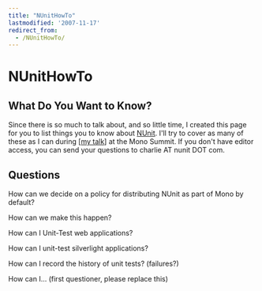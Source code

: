 ```yaml
---
title: "NUnitHowTo"
lastmodified: '2007-11-17'
redirect_from:
  - /NUnitHowTo/
---
```


NUnitHowTo
==========

What Do You Want to Know?
-------------------------

Since there is so much to talk about, and so little time, I created this page for you to list things you to know about [NUnit](/NUnit "NUnit"). I'll try to cover as many of these as I can during [[my talk](/archived/mono_summit_2007_session_list/#nunit)] at the Mono Summit. If you don't have editor access, you can send your questions to charlie AT nunit DOT com.

Questions
---------

How can we decide on a policy for distributing NUnit as part of Mono by default?

How can we make this happen?

How can I Unit-Test web applications?

How can I unit-test silverlight applications?

How can I record the history of unit tests? (failures?)

How can I... (first questioner, please replace this)

